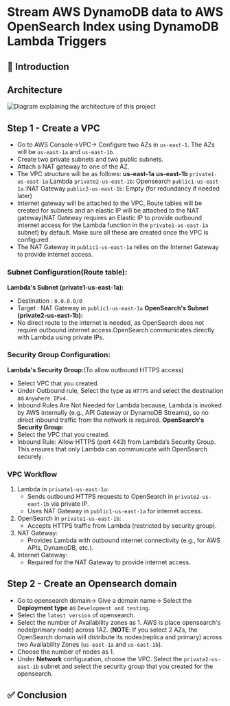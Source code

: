 # Stream AWS DynamoDB data to AWS OpenSearch Index using DynamoDB Lambda Triggers
## 📘 Introduction

## Architecture
![Diagram explaining the architecture of this project](Images/Architecture-diagram.png)

## Step 1 - Create a VPC
* Go to AWS Console->VPC-> Configure two AZs in `us-east-1`. The AZs will be `us-east-1a` and `us-east-1b`.
* Create two private subnets and two public subnets.
* Attach a NAT gateway to one of the AZ.
* The VPC structure will be as follows:
            **us-east-1a**                                   **us-east-1b**
          `private1-us-east-1a`:Lambda                   `private2-us-east-1b`: Opensearch
          `public1-us-east-1a` :NAT Gateway              `public2-us-east-1b`: Empty (for redundancy if needed later)
* Internet gateway will be attached to the VPC, Route tables will be created for subnets and an elastic IP will be attached to the NAT gateway(NAT Gateway requires an Elastic IP to provide outbound internet access for the Lambda function in the `private1-us-east-1a` subnet) by default. Make sure all these are created once the VPC is configured.
* The NAT Gateway in `public1-us-east-1a` relies on the Internet Gateway to provide internet access.
### Subnet Configuration(Route table):
**Lambda's Subnet (private1-us-east-1a):**
* Destination : `0.0.0.0/0`
* Target : NAT Gateway in `public1-us-east-1a`
**OpenSearch's Subnet (private2-us-east-1b):**
* No direct route to the internet is needed, as OpenSearch does not require outbound internet access.OpenSearch communicates directly with Lambda using private IPs.
### Security Group Configuration:
**Lambda's Security Group:**(To allow outbound HTTPS access)
* Select VPC that you created.
* Under Outbound rule, Select the type as `HTTPS` and select the destination as `Anywhere IPv4`.
* Inbound Rules Are Not Needed for Lambda because, Lambda is invoked by AWS internally (e.g., API Gateway or DynamoDB Streams), so no direct inbound traffic from the network is required.
**OpenSearch's Security Group:**
* Select the VPC that you created. 
* Inbound Rule: Allow HTTPS (port 443) from Lambda’s Security Group. This ensures that only Lambda can communicate with OpenSearch securely.
### VPC Workflow
1. Lambda in `private1-us-east-1a`:
   * Sends outbound HTTPS requests to OpenSearch in `private2-us-east-1b` via private IP.
   * Uses NAT Gateway in `public1-us-east-1a` for internet access.
2. OpenSearch in `private1-us-east-1b`:
   * Accepts HTTPS traffic from Lambda (restricted by security group).
3. NAT Gateway:
   * Provides Lambda with outbound internet connectivity (e.g., for AWS APIs, DynamoDB, etc.).
4. Internet Gateway:
   * Required for the NAT Gateway to provide internet access.
## Step 2 - Create an Opensearch domain
* Go to opensearch domain-> Give a domain name-> Select the **Deployment type** as `Development and testing`.
* Select the `latest version` of opensearch.
* Select the number of Availability zones as 1. AWS is place opensearch's node(primary node) across 1AZ.
  (**NOTE**: If you select 2 AZs,  the OpenSearch domain will distribute its nodes(replica and primary) across two Availability Zones (`us-east-1a` and `us-east-1b`).
* Choose the number of nodes as 1.
* Under **Network** configuration, choose the VPC. Select the `private2-us-east-1b` subnet and select the security group that you created for the opensearch.
## ✅ Conclusion

 

